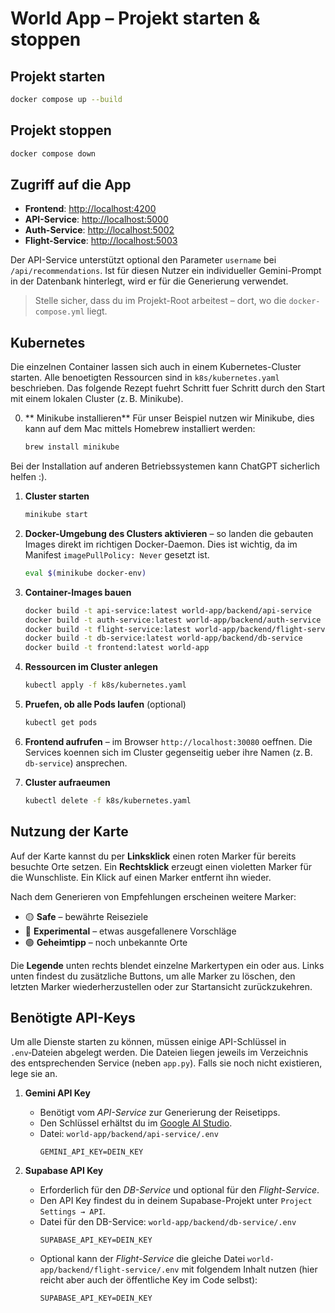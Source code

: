 # World App – Projekt starten & stoppen

## Projekt starten

```bash
docker compose up --build
```

## Projekt stoppen

```bash
docker compose down
```

## Zugriff auf die App

- **Frontend**: [http://localhost:4200](http://localhost:4200)
- **API-Service**: [http://localhost:5000](http://localhost:5000)
- **Auth-Service**: [http://localhost:5002](http://localhost:5002)
- **Flight-Service**: [http://localhost:5003](http://localhost:5003)

Der API-Service unterstützt optional den Parameter `username` bei
`/api/recommendations`. Ist für diesen Nutzer ein individueller Gemini-Prompt in
der Datenbank hinterlegt, wird er für die Generierung verwendet.

> Stelle sicher, dass du im Projekt-Root arbeitest – dort, wo die `docker-compose.yml` liegt.

## Kubernetes

Die einzelnen Container lassen sich auch in einem Kubernetes-Cluster starten. Alle benoetigten Ressourcen sind in `k8s/kubernetes.yaml` beschrieben. Das folgende Rezept fuehrt Schritt fuer Schritt durch den Start mit einem lokalen Cluster (z. B. Minikube).

0. ** Minikube installieren**
Für unser Beispiel nutzen wir Minikube, dies kann auf dem Mac mittels Homebrew installiert werden:
   ```bash
   brew install minikube
   ```
Bei der Installation auf anderen Betriebssystemen kann ChatGPT sicherlich helfen :).

1. **Cluster starten**
   ```bash
   minikube start
   ```

2. **Docker-Umgebung des Clusters aktivieren** – so landen die gebauten Images direkt im richtigen Docker-Daemon. Dies ist wichtig, da im Manifest `imagePullPolicy: Never` gesetzt ist.
   ```bash
   eval $(minikube docker-env)
   ```

3. **Container-Images bauen**
   ```bash
   docker build -t api-service:latest world-app/backend/api-service
   docker build -t auth-service:latest world-app/backend/auth-service
   docker build -t flight-service:latest world-app/backend/flight-service
   docker build -t db-service:latest world-app/backend/db-service
   docker build -t frontend:latest world-app
   ```

4. **Ressourcen im Cluster anlegen**
   ```bash
   kubectl apply -f k8s/kubernetes.yaml
   ```

5. **Pruefen, ob alle Pods laufen** (optional)
   ```bash
   kubectl get pods
   ```

6. **Frontend aufrufen** – im Browser `http://localhost:30080` oeffnen. Die Services koennen sich im Cluster gegenseitig ueber ihre Namen (z. B. `db-service`) ansprechen.

7. **Cluster aufraeumen**
   ```bash
   kubectl delete -f k8s/kubernetes.yaml
   ```

## Nutzung der Karte

Auf der Karte kannst du per **Linksklick** einen roten Marker für bereits besuchte Orte setzen. Ein **Rechtsklick** erzeugt einen violetten Marker für die Wunschliste. Ein Klick auf einen Marker entfernt ihn wieder.

Nach dem Generieren von Empfehlungen erscheinen weitere Marker:

- 🟡 **Safe** – bewährte Reiseziele
- 🔵 **Experimental** – etwas ausgefallenere Vorschläge
- 🟢 **Geheimtipp** – noch unbekannte Orte

Die **Legende** unten rechts blendet einzelne Markertypen ein oder aus. 
Links unten findest du zusätzliche Buttons, um alle Marker zu löschen, den letzten Marker wiederherzustellen oder zur Startansicht zurückzukehren.

## Benötigte API-Keys

Um alle Dienste starten zu können, müssen einige API-Schlüssel in `.env`‑Dateien abgelegt werden. Die Dateien liegen jeweils im Verzeichnis des entsprechenden Service (neben `app.py`). Falls sie noch nicht existieren, lege sie an.

1. **Gemini API Key**
   - Benötigt vom *API-Service* zur Generierung der Reisetipps.
   - Den Schlüssel erhältst du im [Google AI Studio](https://aistudio.google.com/app/apikey).
   - Datei: `world-app/backend/api-service/.env`
     ```
     GEMINI_API_KEY=DEIN_KEY
     ```

2. **Supabase API Key**
   - Erforderlich für den *DB-Service* und optional für den *Flight-Service*.
   - Den API Key findest du in deinem Supabase-Projekt unter `Project Settings → API`.
   - Datei für den DB-Service: `world-app/backend/db-service/.env`
     ```
     SUPABASE_API_KEY=DEIN_KEY
     ```
   - Optional kann der *Flight-Service* die gleiche Datei `world-app/backend/flight-service/.env` mit folgendem Inhalt nutzen (hier reicht aber auch der öffentliche Key im Code selbst):
     ```
     SUPABASE_API_KEY=DEIN_KEY
     ```